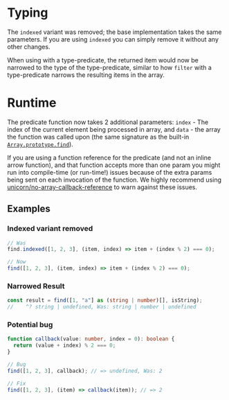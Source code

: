 # Typing

The `indexed` variant was removed; the base implementation takes the same
parameters. If you are using `indexed` you can simply remove it without any
other changes.

When using with a type-predicate, the returned item would now be narrowed to the
type of the type-predicate, similar to how `filter` with a type-predicate
narrows the resulting items in the array.

# Runtime

The predicate function now takes 2 additional parameters: `index` - The index of
the current element being processed in array, and `data` - the array the
function was called upon (the same signature as the built-in
[`Array.prototype.find`](https://developer.mozilla.org/en-US/docs/Web/JavaScript/Reference/Global_Objects/Array/find)).

If you are using a function reference for the predicate (and not an inline arrow
function), and that function accepts more than one param you might run into
compile-time (or run-time!) issues because of the extra params being sent on
each invocation of the function. We highly recommend using [unicorn/no-array-callback-reference](https://github.com/sindresorhus/eslint-plugin-unicorn/blob/main/docs/rules/no-array-callback-reference.md)
to warn against these issues.

## Examples

### Indexed variant removed

```ts
// Was
find.indexed([1, 2, 3], (item, index) => item + (index % 2) === 0);

// Now
find([1, 2, 3], (item, index) => item + (index % 2) === 0);
```

### Narrowed Result

```ts
const result = find([1, "a"] as (string | number)[], isString);
//    ^? string | undefined, Was: string | number | undefined
```

### Potential bug

```ts
function callback(value: number, index = 0): boolean {
  return (value + index) % 2 === 0;
}

// Bug
find([1, 2, 3], callback); // => undefined, Was: 2

// Fix
find([1, 2, 3], (item) => callback(item)); // => 2
```
